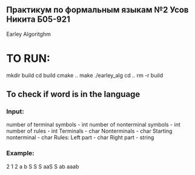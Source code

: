## Практикум по формальным языкам №2 Усов Никита Б05-921
Earley Algoritghm
# TO RUN:
mkdir build
cd build
cmake ..
make
./earley_alg
cd ..
rm -r build

## To check if word is in the language
### Input:
number of terminal symbols - int
number of nonterminal symbols - int
number of rules - int
Terminals - char
Nonterminals - char
Starting nonterminal - char
Rules: Left part - char Right part - string

### Example:
2 1 2
a b
S
S
S aaS
S ab
aaab
